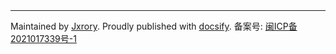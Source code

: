 <br/>
<br/>

---

Maintained by [Jxrory](https://github.com/Jxrory/jxrory.github.io).
Proudly published with [docsify](https://docsify.js.io).
备案号: [闽ICP备2021017339号-1](https://beian.miit.gov.cn/)
<br/>
<br/>
